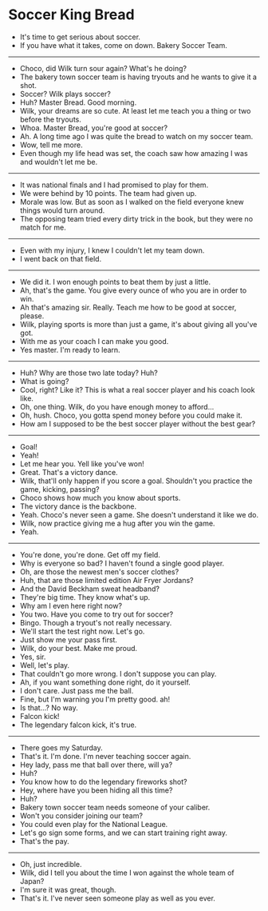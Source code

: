 # Soccer King Bread

- It's time to get serious about soccer.
- If you have what it takes, come on down. Bakery Soccer Team.
* * *
- Choco, did Wilk turn sour again? What's he doing?
- The bakery town soccer team is having tryouts and he wants to give it a shot.
- Soccer? Wilk plays soccer?
- Huh? Master Bread. Good morning.
- Wilk, your dreams are so cute. At least let me teach you a thing or two before the tryouts.
- Whoa. Master Bread, you're good at soccer?
- Ah. A long time ago I was quite the bread to watch on my soccer team.
- Wow, tell me more.
- Even though my life head was set, the coach saw how amazing I was and wouldn't let me be.
* * *
- It was national finals and I had promised to play for them.
- We were behind by 10 points. The team had given up.
- Morale was low. But as soon as I walked on the field everyone knew things would turn around.
- The opposing team tried every dirty trick in the book, but they were no match for me.
* * *
- Even with my injury, I knew I couldn't let my team down.
- I went back on that field.
* * *
- We did it. I won enough points to beat them by just a little.
- Ah, that's the game. You give every ounce of who you are in order to win.
- Ah that's amazing sir. Really. Teach me how to be good at soccer, please.
- Wilk, playing sports is more than just a game, it's about giving all you've got.
- With me as your coach I can make you good.
- Yes master. I'm ready to learn.
* * *
- Huh? Why are those two late today? Huh?
- What is going?
- Cool, right? Like it? This is what a real soccer player and his coach look like.
- Oh, one thing. Wilk, do you have enough money to afford...
- Oh, hush. Choco, you gotta spend money before you could make it.
- How am I supposed to be the best soccer player without the best gear?
* * *
- Goal!
- Yeah!
- Let me hear you. Yell like you've won!
- Great. That's a victory dance.
- Wilk, that'll only happen if you score a goal. Shouldn't you practice the game, kicking, passing?
- Choco shows how much you know about sports.
- The victory dance is the backbone.
- Yeah. Choco's never seen a game. She doesn't understand it like we do.
- Wilk, now practice giving me a hug after you win the game.
- Yeah.
* * *
- You're done, you're done. Get off my field.
- Why is everyone so bad? I haven't found a single good player.
- Oh, are those the newest men's soccer clothes?
- Huh, that are those limited edition Air Fryer Jordans?
- And the David Beckham sweat headband?
- They're big time. They know what's up.
- Why am I even here right now?
- You two. Have you come to try out for soccer?
- Bingo. Though a tryout's not really necessary.
- We'll start the test right now. Let's go.
- Just show me your pass first.
- Wilk, do your best. Make me proud.
- Yes, sir.
- Well, let's play.
- That couldn't go more wrong. I don't suppose you can play.
- Ah, if you want something done right, do it yourself.
- I don't care. Just pass me the ball.
- Fine, but I'm warning you I'm pretty good. ah!
- Is that...? No way.
- Falcon kick!
- The legendary falcon kick, it's true.
* * *
- There goes my Saturday.
- That's it. I'm done. I'm never teaching soccer again.
- Hey lady, pass me that ball over there, will ya?
- Huh?
- You know how to do the legendary fireworks shot?
- Hey, where have you been hiding all this time?
- Huh?
- Bakery town soccer team needs someone of your caliber.
- Won't you consider joining our team?
- You could even play for the National League.
- Let's go sign some forms, and we can start training right away.
- That's the pay.
* * *
- Oh, just incredible.
- Wilk, did I tell you about the time I won against the whole team of Japan?
- I'm sure it was great, though.
- That's it. I've never seen someone play as well as you ever.
